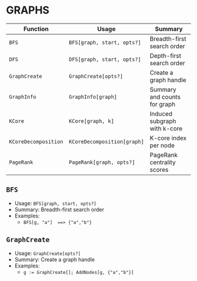 # GRAPHS

| Function | Usage | Summary |
|---|---|---|
| `BFS` | `BFS[graph, start, opts?]` | Breadth-first search order |
| `DFS` | `DFS[graph, start, opts?]` | Depth-first search order |
| `GraphCreate` | `GraphCreate[opts?]` | Create a graph handle |
| `GraphInfo` | `GraphInfo[graph]` | Summary and counts for graph |
| `KCore` | `KCore[graph, k]` | Induced subgraph with k-core |
| `KCoreDecomposition` | `KCoreDecomposition[graph]` | K-core index per node |
| `PageRank` | `PageRank[graph, opts?]` | PageRank centrality scores |

## `BFS`

- Usage: `BFS[graph, start, opts?]`
- Summary: Breadth-first search order
- Examples:
  - `BFS[g, "a"]  ==> {"a","b"}`

## `GraphCreate`

- Usage: `GraphCreate[opts?]`
- Summary: Create a graph handle
- Examples:
  - `g := GraphCreate[]; AddNodes[g, {"a","b"}]`
